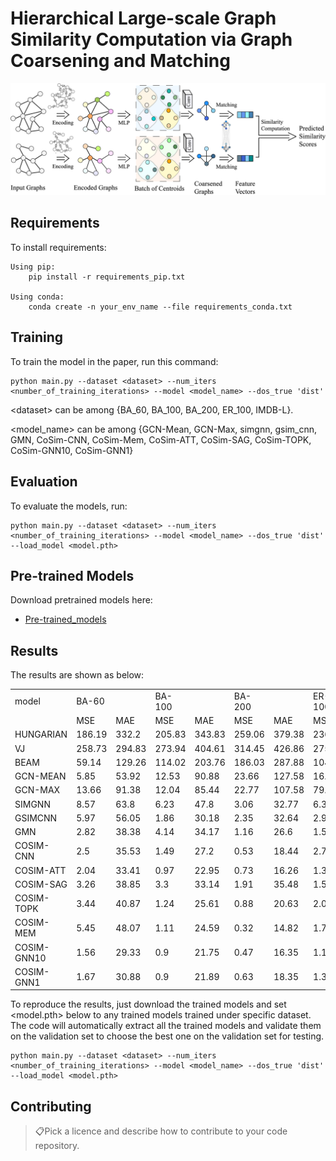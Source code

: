 # Hierarchical Large-scale Graph Similarity Computation via Graph Coarsening and Matching
![Our_Model_MLP](./Our_Model_MLP.PNG)

## Requirements

To install requirements:

```setup
Using pip:
	pip install -r requirements_pip.txt

Using conda:
	conda create -n your_env_name --file requirements_conda.txt
```

## Training

To train the model in the paper, run this command:

```train
python main.py --dataset <dataset> --num_iters <number_of_training_iterations> --model <model_name> --dos_true 'dist'
```

\<dataset> can be among \{BA_60, BA_100, BA_200, ER_100, IMDB-L}.

\<model_name> can be among \{GCN-Mean, GCN-Max, simgnn, gsim_cnn, GMN, CoSim-CNN, CoSim-Mem, CoSim-ATT, CoSim-SAG, CoSim-TOPK, CoSim-GNN10, CoSim-GNN1}

## Evaluation

To evaluate the models, run:

```eval
python main.py --dataset <dataset> --num_iters <number_of_training_iterations> --model <model_name> --dos_true 'dist' --load_model <model.pth>
```

## Pre-trained Models

Download pretrained models here:

- [Pre-trained_models](https://drive.google.com/drive/folders/1YHqV2F22ZbbGQshf9JHHvBAjLqZi3Tyx?usp=sharing)

## Results

The results are shown as below:

<table>
   <tr>
      <td>model</td>
      <td>BA-60</td>
      <td></td>
      <td>BA-100</td>
      <td></td>
      <td>BA-200</td>
      <td></td>
      <td>ER-100</td>
      <td></td>
      <td>IMDB-L</td>
      <td></td>
   </tr>
   <tr>
      <td></td>
      <td>MSE</td>
      <td>MAE</td>
      <td>MSE</td>
      <td>MAE</td>
      <td>MSE</td>
      <td>MAE</td>
      <td>MSE</td>
      <td>MAE</td>
      <td>MSE</td>
      <td>MAE</td>
   </tr>
   <tr>
      <td>HUNGARIAN</td>
      <td>186.19</td>
      <td>332.2</td>
      <td>205.83</td>
      <td>343.83</td>
      <td>259.06</td>
      <td>379.38</td>
      <td>236.15</td>
      <td>451.66</td>
      <td>2.67</td>
      <td>16.6</td>
   </tr>
   <tr>
      <td>VJ</td>
      <td>258.73</td>
      <td>294.83</td>
      <td>273.94</td>
      <td>404.61</td>
      <td>314.45</td>
      <td>426.86</td>
      <td>275.22</td>
      <td>463.53</td>
      <td>7.68</td>
      <td>22.73</td>
   </tr>
   <tr>
      <td>BEAM</td>
      <td>59.14</td>
      <td>129.26</td>
      <td>114.02</td>
      <td>203.76</td>
      <td>186.03</td>
      <td>287.88</td>
      <td>104.73</td>
      <td>226.42</td>
      <td>0.39</td>
      <td>3.93</td>
   </tr>
   <tr>
      <td>GCN-MEAN</td>
      <td>5.85</td>
      <td>53.92</td>
      <td>12.53</td>
      <td>90.88</td>
      <td>23.66</td>
      <td>127.58</td>
      <td>16.58</td>
      <td>92.98</td>
      <td>22.17</td>
      <td>55.35</td>
   </tr>
   <tr>
      <td>GCN-MAX</td>
      <td>13.66</td>
      <td>91.38</td>
      <td>12.04</td>
      <td>85.44</td>
      <td>22.77</td>
      <td>107.58</td>
      <td>79.09</td>
      <td>211.07</td>
      <td>47.14</td>
      <td>123.16</td>
   </tr>
   <tr>
      <td>SIMGNN</td>
      <td>8.57</td>
      <td>63.8</td>
      <td>6.23</td>
      <td>47.8</td>
      <td>3.06</td>
      <td>32.77</td>
      <td>6.37</td>
      <td>45.3</td>
      <td>7.42</td>
      <td>33.74</td>
   </tr>
   <tr>
      <td>GSIMCNN</td>
      <td>5.97</td>
      <td>56.05</td>
      <td>1.86</td>
      <td>30.18</td>
      <td>2.35</td>
      <td>32.64</td>
      <td>2.93</td>
      <td>34.41</td>
      <td>5.01</td>
      <td>30.43</td>
   </tr>
   <tr>
      <td>GMN</td>
      <td>2.82</td>
      <td>38.38</td>
      <td>4.14</td>
      <td>34.17</td>
      <td>1.16</td>
      <td>26.6</td>
      <td>1.59</td>
      <td>28.68</td>
      <td>3.82</td>
      <td>27.28</td>
   </tr>
   <tr>
      <td>COSIM-CNN</td>
      <td>2.5</td>
      <td>35.53</td>
      <td>1.49</td>
      <td>27.2</td>
      <td>0.53</td>
      <td>18.44</td>
      <td>2.78</td>
      <td>33.36</td>
      <td>10.37</td>
      <td>38.03</td>
   </tr>
   <tr>
      <td>COSIM-ATT</td>
      <td>2.04</td>
      <td>33.41</td>
      <td>0.97</td>
      <td>22.95</td>
      <td>0.73</td>
      <td>16.26</td>
      <td>1.39</td>
      <td>27.27</td>
      <td>1.53</td>
      <td>16.57</td>
   </tr>
   <tr>
      <td>COSIM-SAG</td>
      <td>3.26</td>
      <td>38.85</td>
      <td>3.3</td>
      <td>33.14</td>
      <td>1.91</td>
      <td>35.48</td>
      <td>1.55</td>
      <td>29.84</td>
      <td>1.62</td>
      <td>16.08</td>
   </tr>
   <tr>
      <td>COSIM-TOPK</td>
      <td>3.44</td>
      <td>40.87</td>
      <td>1.24</td>
      <td>25.61</td>
      <td>0.88</td>
      <td>20.63</td>
      <td>2.04</td>
      <td>34.28</td>
      <td>1.98</td>
      <td>20.02</td>
   </tr>
   <tr>
      <td>COSIM-MEM</td>
      <td>5.45</td>
      <td>48.07</td>
      <td>1.11</td>
      <td>24.59</td>
      <td>0.32</td>
      <td>14.82</td>
      <td>1.74</td>
      <td>26.78</td>
      <td>1.57</td>
      <td>17.02</td>
   </tr>
   <tr>
      <td>COSIM-GNN10</td>
      <td>1.56</td>
      <td>29.33</td>
      <td>0.9</td>
      <td>21.75</td>
      <td>0.47</td>
      <td>16.35</td>
      <td>1.18</td>
      <td>26.91</td>
      <td>1.45</td>
      <td>15.68</td>
   </tr>
   <tr>
      <td>COSIM-GNN1</td>
      <td>1.67</td>
      <td>30.88</td>
      <td>0.9</td>
      <td>21.89</td>
      <td>0.63</td>
      <td>18.35</td>
      <td>1.3</td>
      <td>27.87</td>
      <td>1.48</td>
      <td>15.32</td>
   </tr>
</table>



To reproduce the results, just download the trained models and set <model.pth> below to any trained models trained under specific dataset. The code will automatically extract all the trained models and validate them on the validation set to choose the best one on the validation set for testing.

```eval
python main.py --dataset <dataset> --num_iters <number_of_training_iterations> --model <model_name> --dos_true 'dist' --load_model <model.pth>
```


## Contributing

> 📋Pick a licence and describe how to contribute to your code repository. 